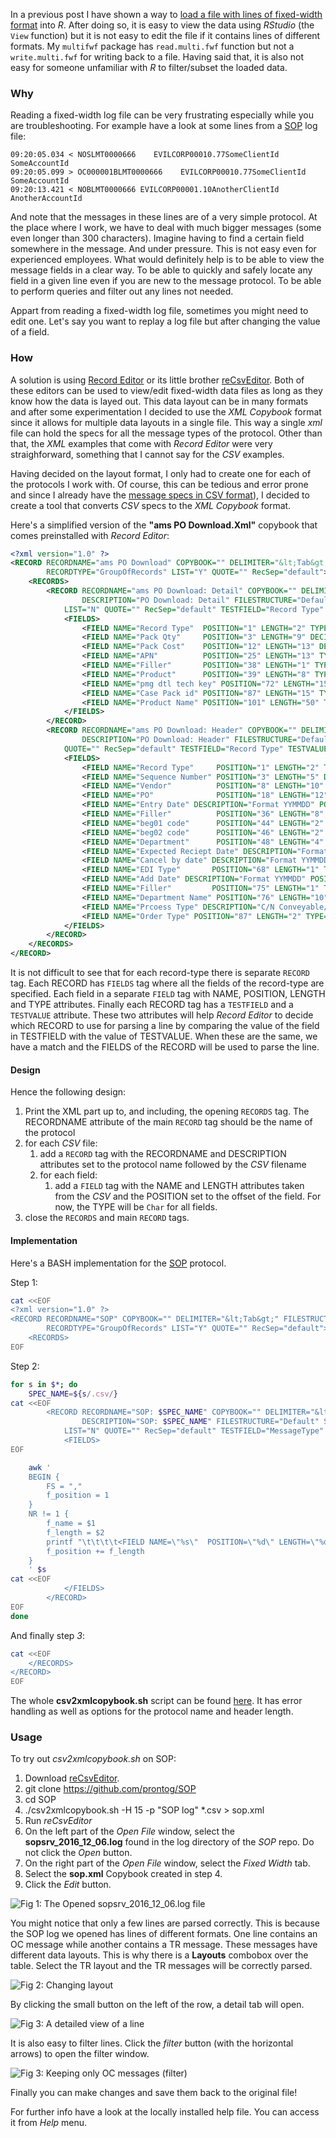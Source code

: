 In a previous post I have shown a way to [load a file with lines of fixed-width format](https://prontog.wordpress.com/2016/01/27/reading-a-file-with-lines-of-different-fixed-width-formats/) into *R*. After doing so, it is easy to view the data using *RStudio* (the `View` function) but it is not easy to edit the file if it contains lines of different formats. My `multifwf` package has `read.multi.fwf` function but not a `write.multi.fwf` for writing back to a file. Having said that, it is also not easy for someone unfamiliar with *R* to filter/subset the loaded data.

### Why

Reading a fixed-width log file can be very frustrating especially while you are troubleshooting. For example have a look at some lines from a [SOP](https://github.com/prontog/SOP/blob/master/logs/sopsrv_2016_12_06.log) log file: 

```
09:20:05.034 < NOSLMT0000666    EVILCORP00010.77SomeClientId    SomeAccountId   
09:20:05.099 > OC000001BLMT0000666    EVILCORP00010.77SomeClientId    SomeAccountId   
09:20:13.421 < NOBLMT0000666 EVILCORP00001.10AnotherClientId AnotherAccountId
```

And note that the messages in these lines are of a very simple protocol. At the place where I work, we have to deal with much bigger messages (some even longer than 300 characters).  Imagine having to find a certain field somewhere in the message. And under pressure. This is not easy even for experienced employees. What would definitely help is to be able to view the message fields in a clear way. To be able to quickly and safely locate any field in a given line even if you are new to the message protocol. To be able to perform queries and filter out any lines not needed.

Appart from reading a fixed-width log file, sometimes you might need to edit one. Let's say you want to replay a log file but after changing the value of a field.

### How

A solution is using [Record Editor](http://record-editor.sourceforge.net/) or its little brother [reCsvEditor](http://recsveditor.sourceforge.net/). Both of these editors can be used to view/edit fixed-width data files as long as they know how the data is layed out. This data layout can be in many formats and after some experimentation I decided to use the *XML Copybook* format since it allows for multiple data layouts in a single file. This way a single *xml* file can hold the specs for all the message types of the protocol. Other than that, the *XML* examples that come with *Record Editor* were very straighforward, something that I cannot say for the *CSV* examples.

Having decided on the layout format, I only had to create one for each of the protocols I work with. Of course, this can be tedious and error prone and since I already have the [message specs in CSV format](https://prontog.wordpress.com/2016/02/02/using-pandoc-and-make-to-extract-specs-from-a-word-document/)), I decided to create a tool that converts *CSV* specs to the *XML Copybook* format.

Here's a simplified version of the **"ams PO Download.Xml"** copybook that comes preinstalled with *Record Editor*:

```xml
<?xml version="1.0" ?>
<RECORD RECORDNAME="ams PO Download" COPYBOOK="" DELIMITER="&lt;Tab&gt;" FILESTRUCTURE="Default" STYLE="0"
        RECORDTYPE="GroupOfRecords" LIST="Y" QUOTE="" RecSep="default">
    <RECORDS>
        <RECORD RECORDNAME="ams PO Download: Detail" COPYBOOK="" DELIMITER="&lt;Tab&gt;"
                DESCRIPTION="PO Download: Detail" FILESTRUCTURE="Default" STYLE="0" ECORDTYPE="RecordLayout"
            LIST="N" QUOTE="" RecSep="default" TESTFIELD="Record Type" TESTVALUE="D1">
            <FIELDS>
                <FIELD NAME="Record Type"  POSITION="1" LENGTH="2" TYPE="Char"/>
                <FIELD NAME="Pack Qty"     POSITION="3" LENGTH="9" DECIMAL="4" TYPE="Num Assumed Decimal (Zero padded)"/>
                <FIELD NAME="Pack Cost"    POSITION="12" LENGTH="13" DECIMAL="4" TYPE="Num Assumed Decimal (Zero padded)"/>
                <FIELD NAME="APN"          POSITION="25" LENGTH="13" TYPE="Num (Right Justified zero padded)"/>
                <FIELD NAME="Filler"       POSITION="38" LENGTH="1" TYPE="Char"/>
                <FIELD NAME="Product"      POSITION="39" LENGTH="8" TYPE="Num (Right Justified zero padded)"/>
                <FIELD NAME="pmg dtl tech key" POSITION="72" LENGTH="15" TYPE="Char"/>
                <FIELD NAME="Case Pack id" POSITION="87" LENGTH="15" TYPE="Char"/>
                <FIELD NAME="Product Name" POSITION="101" LENGTH="50" TYPE="Char"/>
            </FIELDS>
        </RECORD>
        <RECORD RECORDNAME="ams PO Download: Header" COPYBOOK="" DELIMITER="&lt;Tab&gt;"
                DESCRIPTION="PO Download: Header" FILESTRUCTURE="Default" STYLE="0" RECORDTYPE="RecordLayout" LIST="N"
            QUOTE="" RecSep="default" TESTFIELD="Record Type" TESTVALUE="H1">
            <FIELDS>
                <FIELD NAME="Record Type"     POSITION="1" LENGTH="2" TYPE="Char"/>
                <FIELD NAME="Sequence Number" POSITION="3" LENGTH="5" DECIMAL="3" TYPE="Num Assumed Decimal (Zero padded)"/>
                <FIELD NAME="Vendor"          POSITION="8" LENGTH="10" TYPE="Num (Right Justified zero padded)"/>
                <FIELD NAME="PO"              POSITION="18" LENGTH="12" TYPE="Num Assumed Decimal (Zero padded)"/>
                <FIELD NAME="Entry Date" DESCRIPTION="Format YYMMDD" POSITION="30" LENGTH="6" TYPE="Char"/>
                <FIELD NAME="Filler"          POSITION="36" LENGTH="8" TYPE="Char"/>
                <FIELD NAME="beg01 code"      POSITION="44" LENGTH="2" TYPE="Char"/>
                <FIELD NAME="beg02 code"      POSITION="46" LENGTH="2" TYPE="Char"/>
                <FIELD NAME="Department"      POSITION="48" LENGTH="4" TYPE="Char"/>
                <FIELD NAME="Expected Reciept Date" DESCRIPTION="Format YYMMDD" POSITION="52" LENGTH="6" TYPE="Char"/>
                <FIELD NAME="Cancel by date" DESCRIPTION="Format YYMMDD" POSITION="58" LENGTH="6" TYPE="Char"/>
                <FIELD NAME="EDI Type"       POSITION="68" LENGTH="1" TYPE="Char"/>
                <FIELD NAME="Add Date" DESCRIPTION="Format YYMMDD" POSITION="69" LENGTH="6" TYPE="Char"/>
                <FIELD NAME="Filler"         POSITION="75" LENGTH="1" TYPE="Char"/>
                <FIELD NAME="Department Name" POSITION="76" LENGTH="10" TYPE="Char"/>
                <FIELD NAME="Prcoess Type" DESCRIPTION="C/N Conveyable/Non-Conveyable" POSITION="86" LENGTH="1" TYPE="Char"/>
                <FIELD NAME="Order Type" POSITION="87" LENGTH="2" TYPE="Char"/>
            </FIELDS>
        </RECORD>
    </RECORDS>
</RECORD>
```

It is not difficult to see that for each record-type there is separate `RECORD` tag. Each RECORD has `FIELDS` tag where all the fields of the record-type are specified. Each field in a separate `FIELD` tag with NAME, POSITION, LENGTH and TYPE attributes. Finally each RECORD tag has a `TESTFIELD` and a `TESTVALUE` attribute. These two attributes will help *Record Editor* to decide which RECORD to use for parsing a line by comparing the value of the field in TESTFIELD with the value of TESTVALUE. When these are the same, we have a match and the FIELDS of the RECORD will be used to parse the line.

#### Design

Hence the following design:

1. Print the XML part up to, and including, the opening `RECORDS` tag. The RECORDNAME attribute of the main `RECORD` tag should be the name of the protocol
1. for each *CSV* file:
    1. add a `RECORD` tag with the RECORDNAME and DESCRIPTION attributes set to the protocol name followed by the *CSV* filename
    1. for each field:
        1. add a `FIELD` tag with the NAME and LENGTH attributes taken from the *CSV* and the POSITION set to the offset of the field. For now, the TYPE will be `Char` for all fields.
1. close the `RECORDS` and main `RECORD` tags.

#### Implementation

Here's a BASH implementation for the [SOP](https://github.com/prontog/SOP) protocol.

Step 1:

```bash
cat <<EOF
<?xml version="1.0" ?>
<RECORD RECORDNAME="SOP" COPYBOOK="" DELIMITER="&lt;Tab&gt;" FILESTRUCTURE="Default" STYLE="0" 
        RECORDTYPE="GroupOfRecords" LIST="Y" QUOTE="" RecSep="default">
	<RECORDS>
EOF
```

Step 2:

```bash
for s in $*; do
	SPEC_NAME=${s/.csv/}
cat <<EOF
		<RECORD RECORDNAME="SOP: $SPEC_NAME" COPYBOOK="" DELIMITER="&lt;Tab&gt;" 
		        DESCRIPTION="SOP: $SPEC_NAME" FILESTRUCTURE="Default" STYLE="0" ECORDTYPE="RecordLayout"
			LIST="N" QUOTE="" RecSep="default" TESTFIELD="MessageType" TESTVALUE="$SPEC_NAME">
			<FIELDS>
EOF

	awk '
	BEGIN {
		FS = ","
		f_position = 1
	}
	NR != 1 {
		f_name = $1
		f_length = $2
		printf "\t\t\t\t<FIELD NAME=\"%s\"  POSITION=\"%d\" LENGTH=\"%d\" TYPE=\"Char\"/>\n", f_name, f_position, f_length
		f_position += f_length
	}
	' $s
cat <<EOF
			</FIELDS>
		</RECORD>
EOF
done
```

And finally step *3*:

```bash
cat <<EOF
	</RECORDS>
</RECORD>
EOF
```

The whole **csv2xmlcopybook.sh** script can be found [here](https://github.com/prontog/SOP/blob/master/specs/csv2xmlcopybook.sh). It has error handling as well as options for the protocol name and header length.

### Usage

To try out *csv2xmlcopybook.sh* on SOP:

1. Download [reCsvEditor](https://sourceforge.net/projects/recsveditor/files/reCsvEditor/).
1. git clone https://github.com/prontog/SOP
1. cd SOP
1. ./csv2xmlcopybook.sh -H 15 -p "SOP log" *.csv > sop.xml
1. Run *reCsvEditor*
1. On the left part of the *Open File* window, select the **sopsrv_2016_12_06.log** found in the log directory of the *SOP* repo. Do not click the *Open* button.
1. On the right part of the *Open File* window, select the *Fixed Width* tab.
1. Select the **sop.xml** Copybook created in step 4.
1. Click the *Edit* button.

![Fig 1: The Opened *sopsrv_2016_12_06.log* file](https://raw.githubusercontent.com/prontog/blog-entries/master/record_editor/opened_log.jpg)

You might notice that only a few lines are parsed correctly. This is because the SOP log we opened has lines of different formats. One line contains an OC message while another contains a TR message. These messages have different data layouts. This is why there is a **Layouts** combobox over the table. Select the TR layout and the TR messages will be correctly parsed.

![Fig 2: Changing layout ](https://raw.githubusercontent.com/prontog/blog-entries/master/record_editor/changing_layouts.jpg)

By clicking the small button on the left of the row, a detail tab will open. 

![Fig 3: A detailed view of a line ](https://raw.githubusercontent.com/prontog/blog-entries/master/record_editor/msg_detail.jpg)

It is also easy to filter lines. Click the *filter* button (with the horizontal arrows) to open the filter window.

![Fig 3: Keeping only OC messages (filter) ](https://raw.githubusercontent.com/prontog/blog-entries/master/record_editor/filtering_msgs.jpg)

Finally you can make changes and save them back to the original file!

For further info have a look at the locally installed help file. You can access it from *Help* menu.
